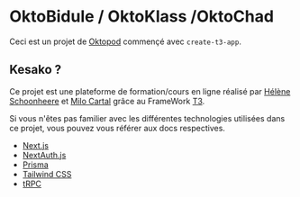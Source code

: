 # OktoBidule / OktoKlass /OktoChad

Ceci est un projet de [Oktopod](https://www.oktopod.io/) commençé avec `create-t3-app`.

## Kesako ?

Ce projet est une plateforme de formation/cours en ligne réalisé par [Hélène Schoonheere](https://www.linkedin.com/in/h%C3%A9l%C3%A8ne-schoonheere-6a7730215/) et [Milo Cartal](https://www.linkedin.com/in/milo-cartal-143b47227/) grâce au FrameWork [T3](https://create.t3.gg/).

Si vous n'êtes pas familier avec les différentes technologies utilisées dans ce projet, vous pouvez vous référer aux docs respectives.

- [Next.js](https://nextjs.org)
- [NextAuth.js](https://next-auth.js.org)
- [Prisma](https://prisma.io)
- [Tailwind CSS](https://tailwindcss.com)
- [tRPC](https://trpc.io)
